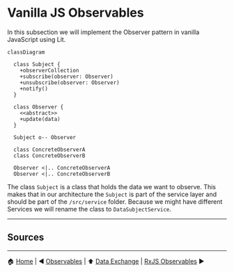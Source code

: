 # Vanilla JS Observables

In this subsection we will implement the Observer pattern in vanilla JavaScript using Lit.

```mermaid
classDiagram
  
  class Subject {
    +observerCollection
    +subscribe(observer: Observer)
    +unsubscribe(observer: Observer)
    +notify()
  }

  class Observer {
    <<abstract>>
    +update(data)
  }

  Subject o-- Observer

  class ConcreteObserverA
  class ConcreteObserverB

  Observer <|.. ConcreteObserverA
  Observer <|.. ConcreteObserverB
```

The class `Subject` is a class that holds the data we want to observe. This makes that in our architecture the `Subject` is part of the service layer and should be part of the `/src/service` folder. Because we might have different Services we will rename the class to `DataSubjectService`.






---

## Sources

---

:house: [Home](../README.md) | :arrow_backward: [Observables](./observables.md) |
:arrow_up: [Data Exchange](./README.md) | [RxJS Observables](./observables-rxjs.md) :arrow_forward:
